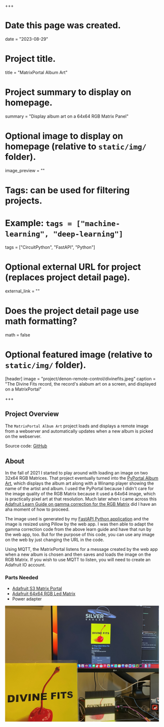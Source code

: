 +++
# Date this page was created.
date = "2023-08-29"

# Project title.
title = "MatrixPortal Album Art"

# Project summary to display on homepage.
summary = "Display album art on a 64x64 RGB Matrix Panel"

# Optional image to display on homepage (relative to `static/img/` folder).
image_preview = ""

# Tags: can be used for filtering projects.
# Example: `tags = ["machine-learning", "deep-learning"]`
tags = ["CircuitPython", "FastAPI", "Python"]

# Optional external URL for project (replaces project detail page).
external_link = ""

# Does the project detail page use math formatting?
math = false

# Optional featured image (relative to `static/img/` folder).
[header]
image = "project/denon-remote-control/divinefits.jpeg"
caption = "The Divine Fits record, the record's alabum art on a screen, and displayed on a MatrixPortal"

+++

##  Project Overview

The `MatrixPortal Album Art` project loads and displays a remote image from a webserver and automatically updates when a new album is picked on the webserver.

Source code: [GitHub](https://github.com/prcutler/circuitpython-albumart)

## About

In the fall of 2021 I started to play around with loading an image on two 32x64 RGB Matrices.  That project eventually turned into the [PyPortal Album Art](https://paulcutler.org/project/albumart/), which displays the album art along with a Winamp player showing the name of the artist and album.  I used the PyPortal because I didn't care for the image quality of the RGB Matrix because it used a 64x64 image, which is practically pixel art at that resolution. Much later when I came across this [Adafruit Learn Guide on gamma correction for the RGB Matrix](https://learn.adafruit.com/image-correction-for-rgb-led-matrices) did I have an aha moment of how to proceed.

The image used is generated by my [FastAPI Python application](https://github.com/prcutler/silversaucer) and the image is resized using Pillow by the web app.  I was then able to adapt the gamma correction code from the above learn guide and have that run by the web app, too.  But for the purpose of this code, you can use any image on the web by just changing the URL in the code.

Using MQTT, the MatrixPortal listens for a message created by the web app when a new album is chosen and then saves and loads the image on the RGB Matrix.  If you wish to use MQTT to listen, you will need to create an Adafruit IO account.

### Parts Needed

* [Adafruit S3 Matrix Portal](https://www.adafruit.com/product/5778)
* [Adafruit 64x64 RGB Led Matrix](https://www.adafruit.com/product/3649)
* Power adapter

![An album by Divine Fits, showing the album sleeve, the art on a computer screen and the same image on an RGB Matrix](divinefits.jpeg)

